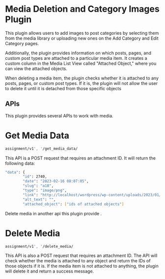 # Media Deletion and Category Images Plugin

This plugin allows users to add images to post categories by selecting them from the media library or uploading new ones on the Add Category and Edit Category pages.

Additionally, the plugin provides information on which posts, pages, and custom post types are attached to a particular media item. It creates a custom column in the Media List View called "Attached Object," where you can view the attached objects.

When deleting a media item, the plugin checks whether it is attached to any posts, pages, or custom post types. If it is, the plugin will not allow the user to delete it until it is detached from those specific objects
 
## APIs

This plugin provides several APIs to work with media.

# Get Media Data
```bash
assignment/v1', '/get_media_data/
```

This API is a POST request that requires an attachment ID. It will return the following data:

```bash
"data": {
        "id": 2740,
        "date": "2023-02-16 08:07:05",
        "slug": "a18",
        "type": "image/png",
        "link": "http://localhost/wordpress/wp-content/uploads/2023/01/A18.png",
        "alt_text": "",
        "attached_object": ["ids of attached objects"]
```

Delete media in another api this plugin provide .

# Delete Media
```bash
assignment/v1', '/delete_media/
```
This API is also a POST request that requires an attachment ID. The API will check whether the media is attached to any object and return the IDs of those objects if it is. If the media item is not attached to anything, the plugin will delete it and return a success message.